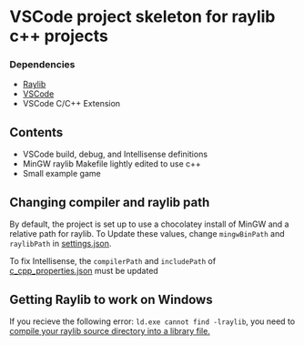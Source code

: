 # VSCode project skeleton for raylib c++ projects

### Dependencies

- [Raylib](https://www.raylib.com/)
- [VSCode](https://code.visualstudio.com/)
- VSCode C/C++ Extension

## Contents
- VSCode build, debug, and Intellisense definitions
- MinGW raylib Makefile lightly edited to use c++
- Small example game

## Changing compiler and raylib path
By default, the project is set up to use a chocolatey install of MinGW and a relative path for raylib. To Update these values, change `mingwBinPath` and `raylibPath` in [settings.json](.vscode/settings.json).

To fix Intellisense, the `compilerPath` and `includePath` of [c_cpp_properties.json](.vscode/settings.json) must be updated

## Getting Raylib to work on Windows
If you recieve the following error: `ld.exe cannot find -lraylib`, you need to [compile your raylib source directory into a library file.](https://github.com/raysan5/raylib/wiki/Working-on-Windows#build-raylib-using-make)